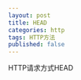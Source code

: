 ```yaml
---
layout: post
title: HEAD
categories: http
tags: HTTP方法
published: false
---
```


HTTP请求方式HEAD